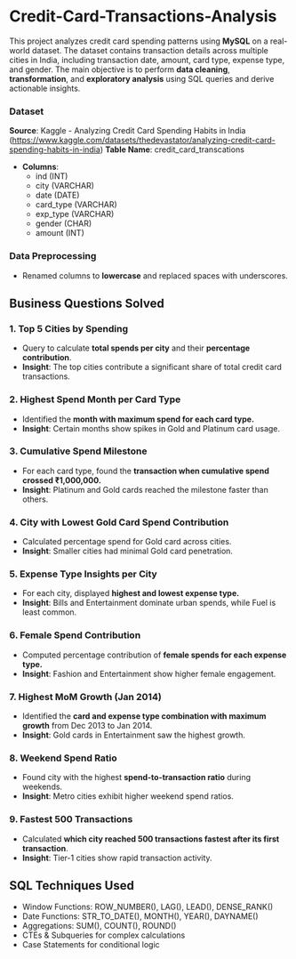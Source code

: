# Credit-Card-Transactions-Analysis
This project analyzes credit card spending patterns using **MySQL** on a real-world dataset. The dataset contains transaction details across multiple cities in India, including transaction date, amount, card type, expense type, and gender.
The main objective is to perform **data cleaning**, **transformation**, and **exploratory analysis** using SQL queries and derive actionable insights.
### Dataset
**Source**: Kaggle - Analyzing Credit Card Spending Habits in India (https://www.kaggle.com/datasets/thedevastator/analyzing-credit-card-spending-habits-in-india)
**Table Name**: credit_card_transcations
* **Columns**:
    * ind (INT)
    * city (VARCHAR)
    * date (DATE)
    * card_type (VARCHAR)
    * exp_type (VARCHAR)
    * gender (CHAR)
    * amount (INT)
### Data Preprocessing
* Renamed columns to **lowercase** and replaced spaces with underscores.
## Business Questions Solved
  ### 1. Top 5 Cities by Spending
  * Query to calculate **total spends per city** and their **percentage contribution**.
  * **Insight**: The top cities contribute a significant share of total credit card transactions.
  ### 2. Highest Spend Month per Card Type
  * Identified the **month with maximum spend for each card type.**
  * **Insight**: Certain months show spikes in Gold and Platinum card usage.
  ### 3. Cumulative Spend Milestone
  * For each card type, found the **transaction when cumulative spend crossed ₹1,000,000.**
  * **Insight**: Platinum and Gold cards reached the milestone faster than others.
  ### 4. City with Lowest Gold Card Spend Contribution
  * Calculated percentage spend for Gold card across cities.
  * **Insight**: Smaller cities had minimal Gold card penetration.
  ### 5. Expense Type Insights per City
  * For each city, displayed **highest and lowest expense type.**
  * **Insight**: Bills and Entertainment dominate urban spends, while Fuel is least common.
  ### 6. Female Spend Contribution
  * Computed percentage contribution of **female spends for each expense type.**
  * **Insight**: Fashion and Entertainment show higher female engagement.
  ### 7. Highest MoM Growth (Jan 2014)
  * Identified the **card and expense type combination with maximum growth** from Dec 2013 to Jan 2014.
  * **Insight**: Gold cards in Entertainment saw the highest growth.
  ### 8. Weekend Spend Ratio
  * Found city with the highest **spend-to-transaction ratio** during weekends.
  * **Insight**: Metro cities exhibit higher weekend spend ratios.
  ### 9. Fastest 500 Transactions
  * Calculated **which city reached 500 transactions fastest after its first transaction**.
  * **Insight**: Tier-1 cities show rapid transaction activity.

## SQL Techniques Used
* Window Functions: ROW_NUMBER(), LAG(), LEAD(), DENSE_RANK()
* Date Functions: STR_TO_DATE(), MONTH(), YEAR(), DAYNAME()
* Aggregations: SUM(), COUNT(), ROUND()
* CTEs & Subqueries for complex calculations
* Case Statements for conditional logic
  
